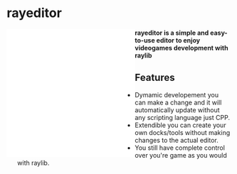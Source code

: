 # rayeditor
<img align="left" src="https://github.com/SplatTab/rayeditor/blob/master/data/resources/logo/rayeditor_logo_animation.gif" width="288px">

**rayeditor is a simple and easy-to-use editor to enjoy videogames development with raylib**

## Features
+ Dymamic developement you can make a change and it will automatically update without any scripting language just CPP.
+ Extendible you can create your own docks/tools without making changes to the actual editor.
+ You still have complete control over you're game as you would with raylib.